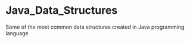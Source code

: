 # Java_Data_Structures

Some of the most common data structures created in Java programming language
